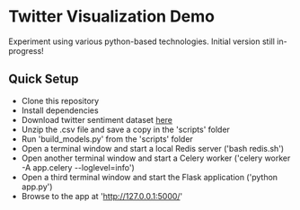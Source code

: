 # Twitter Visualization Demo
Experiment using various python-based technologies.  Initial version still in-progress!

## Quick Setup

- Clone this repository
- Install dependencies
- Download twitter sentiment dataset [here](http://thinknook.com/wp-content/uploads/2012/09/Sentiment-Analysis-Dataset.zip)
- Unzip the .csv file and save a copy in the 'scripts' folder
- Run 'build_models.py' from the 'scripts' folder
- Open a terminal window and start a local Redis server ('bash redis.sh')
- Open another terminal window and start a Celery worker ('celery worker -A app.celery --loglevel=info')
- Open a third terminal window and start the Flask application ('python app.py')
- Browse to the app at 'http://127.0.0.1:5000/'